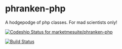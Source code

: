 phranken-php
============

A hodgepodge of php classes. For mad scientists only!

[ ![Codeship Status for marketmesuite/phranken-php](https://www.codeship.io/projects/308f69c0-038a-0131-44f7-7a21362516e6/status?branch=master)](https://www.codeship.io/projects/7170)

[![Build Status](https://travis-ci.org/marketmesuite/phranken-php.png?branch=master)](https://travis-ci.org/marketmesuite/phranken-php)

